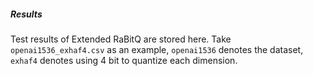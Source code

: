##### Results
Test results of Extended RaBitQ are stored here. Take `openai1536_exhaf4.csv` as an example, `openai1536` denotes the dataset, `exhaf4` denotes using 4 bit to quantize each dimension.